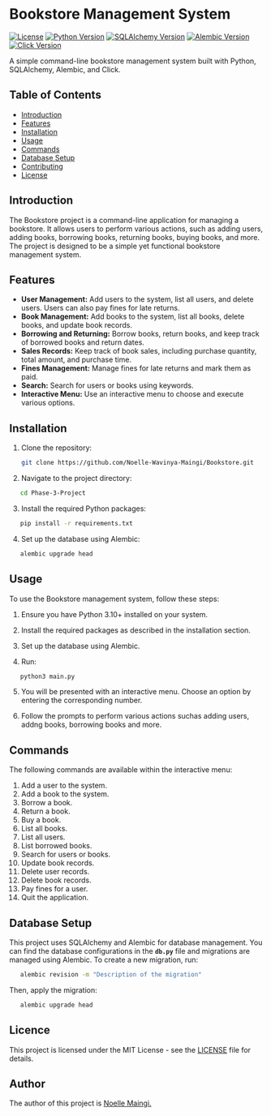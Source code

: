 # Bookstore Management System

[![License](https://img.shields.io/badge/license-MIT-blue.svg)](LICENSE)
[![Python Version](https://img.shields.io/badge/python-3.11-blue.svg)](https://www.python.org/downloads/)
[![SQLAlchemy Version](https://img.shields.io/badge/sqlalchemy-1.4.46-blue.svg)](https://www.sqlalchemy.org/)
[![Alembic Version](https://img.shields.io/badge/alembic-1.8.1-blue.svg)](https://alembic.sqlalchemy.org/)
[![Click Version](https://img.shields.io/badge/click-8.1.3-blue.svg)](https://click.palletsprojects.com/en/8.1.x/)

A simple command-line bookstore management system built with Python, SQLAlchemy, Alembic, and Click.

## Table of Contents

- [Introduction](#introduction)
- [Features](#features)
- [Installation](#installation)
- [Usage](#usage)
- [Commands](#commands)
- [Database Setup](#database-setup)
- [Contributing](#contributing)
- [License](#license)

## Introduction

The Bookstore project is a command-line application for managing a bookstore. It allows users to perform various actions, such as adding users, adding books, borrowing books, returning books, buying books, and more. The project is designed to be a simple yet functional bookstore management system.

## Features

- **User Management:** Add users to the system, list all users, and delete users. Users can also pay fines for late returns.
- **Book Management:** Add books to the system, list all books, delete books, and update book records.
- **Borrowing and Returning:** Borrow books, return books, and keep track of borrowed books and return dates.
- **Sales Records:** Keep track of book sales, including purchase quantity, total amount, and purchase time.
- **Fines Management:** Manage fines for late returns and mark them as paid.
- **Search:** Search for users or books using keywords.
- **Interactive Menu:** Use an interactive menu to choose and execute various options.

## Installation

1. Clone the repository:

   ```sh
   git clone https://github.com/Noelle-Wavinya-Maingi/Bookstore.git
   ```

2. Navigate to the project directory:

```sh
   cd Phase-3-Project
```

3. Install the required Python packages:

```sh
   pip install -r requirements.txt
```

4. Set up the database using Alembic:

```sh
   alembic upgrade head
```

## Usage

To use the Bookstore management system, follow these steps:

1. Ensure you have Python 3.10+ installed on your system.

2. Install the required packages as described in the installation section.

3. Set up the database using Alembic.

4. Run:

```sh
   python3 main.py
```

5. You will be presented with an interactive menu. Choose an option by entering the corresponding number.

6. Follow the prompts to perform various actions suchas adding users, addng books, borrowing books and more.

## Commands

The following commands are available within the interactive menu:

1. Add a user to the system.
2. Add a book to the system.
3. Borrow a book.
4. Return a book.
5. Buy a book.
6. List all books.
7. List all users.
8. List borrowed books.
9. Search for users or books.
10. Update book records.
11. Delete user records.
12. Delete book records.
13. Pay fines for a user.
14. Quit the application.

## Database Setup

This project uses SQLAlchemy and Alembic for database management. You can find the database configurations in the **`db.py`** file and migrations are managed using Alembic. To create a new migration, run:

```sh
   alembic revision -m "Description of the migration"
```

Then, apply the migration:

```sh
   alembic upgrade head
```

## Licence

This project is licensed under the MIT License - see the [LICENSE](LICENCE) file for details.


## Author

The author of this project is [Noelle Maingi.](https://github.com/Noelle-Wavinya-Maingi)

